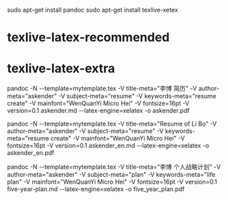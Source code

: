 sudo apt-get install pandoc
sudo apt-get install texlive-xetex
# texlive-latex-recommended
# texlive-latex-extra

pandoc -N --template=mytemplate.tex -V title-meta="李博 简历" -V author-meta="askender" -V subject-meta="resume" -V keywords-meta="resume create" -V mainfont="WenQuanYi Micro Hei" -V fontsize=16pt -V version=0.1 askender.md --latex-engine=xelatex -o askender.pdf

pandoc -N --template=mytemplate.tex -V title-meta="Resume of Li Bo" -V author-meta="askender" -V subject-meta="resume" -V keywords-meta="resume create" -V mainfont="WenQuanYi Micro Hei" -V fontsize=16pt -V version=0.1 askender_en.md --latex-engine=xelatex -o askender_en.pdf

pandoc -N --template=mytemplate.tex -V title-meta="李博 个人战略计划" -V author-meta="askender" -V subject-meta="plan" -V keywords-meta="life plan" -V mainfont="WenQuanYi Micro Hei" -V fontsize=16pt -V version=0.1 five-year-plan.md --latex-engine=xelatex -o five_year_plan.pdf
